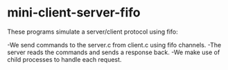 # mini-client-server-fifo

These programs simulate a server/client protocol using fifo:

  -We send commands to the server.c from client.c using fifo channels.
  -The server reads the commands and sends a response back.
  -We make use of child processes to handle each request.
